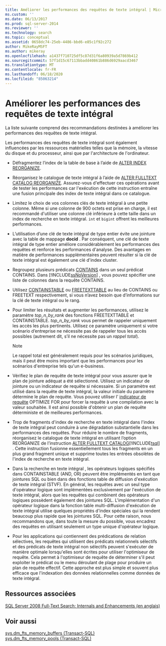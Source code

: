 ```yaml
---
title: Améliorer les performances des requêtes de texte intégral | Microsoft Docs
ms.custom: ''
ms.date: 06/13/2017
ms.prod: sql-server-2014
ms.reviewer: ''
ms.technology: search
ms.topic: conceptual
ms.assetid: 0658dc74-25eb-4486-bbd6-e85c1f92c272
author: MikeRayMSFT
ms.author: mikeray
ms.openlocfilehash: a1437f710725df5c87d31f6a80939a5d7869b412
ms.sourcegitcommit: 57f1d15c67113bbadd40861b886d6929aacd3467
ms.translationtype: MT
ms.contentlocale: fr-FR
ms.lasthandoff: 06/18/2020
ms.locfileid: "85063214"
---
```

# <a name="improve-the-performance-of-full-text-queries"></a>Améliorer les performances des requêtes de texte intégral
  La liste suivante comprend des recommandations destinées à améliorer les performances des requêtes de texte intégral.  
  
 Les performances des requêtes de texte intégral sont également influencées par les ressources matérielles telles que la mémoire, la vitesse du disque et du processeur, ainsi que par l'architecture de l'ordinateur.  
  
-   Défragmentez l’index de la table de base à l’aide de [ALTER INDEX REORGANIZE](/sql/t-sql/statements/alter-index-transact-sql).  
  
-   Réorganisez le catalogue de texte intégral à l’aide de [ALTER FULLTEXT CATALOG REORGANIZE](/sql/t-sql/statements/alter-fulltext-catalog-transact-sql). Assurez-vous d'effectuer ces opérations avant de tester les performances car l'exécution de cette instruction entraîne une fusion principale des index de texte intégral dans ce catalogue.  
  
-   Limitez le choix de vos colonnes clés de texte intégral à une petite colonne. Même si une colonne de 900 octets est prise en charge, il est recommandé d'utiliser une colonne clé inférieure à cette taille dans un index de recherche en texte intégral. `int` et `bigint` offrent les meilleures performances.  
  
-   L’utilisation d’une clé de texte intégral de type entier évite une jointure avec la table de mappage **docid** . Par conséquent, une clé de texte intégral de type entier améliore considérablement les performances des requêtes et renforce les performances d'analyse. Des avantages en matière de performances supplémentaires peuvent résulter si la clé de texte intégral est également une clé d'index cluster.  
  
-   Regroupez plusieurs prédicats [CONTAINS](/sql/t-sql/queries/contains-transact-sql) dans un seul prédicat CONTAINS. Dans [!INCLUDE[ssNoVersion](../../includes/ssnoversion-md.md)] , vous pouvez spécifier une liste de colonnes dans la requête CONTAINS.  
  
-   Utilisez [CONTAINSTABLE](/sql/relational-databases/system-functions/containstable-transact-sql) ou [FREETEXTTABLE](/sql/relational-databases/system-functions/freetexttable-transact-sql) au lieu de CONTAINS ou FREETEXT respectivement, si vous n’avez besoin que d’informations sur la clé de texte intégral ou le rang.  
  
-   Pour limiter les résultats et augmenter les performances, utilisez le paramètre *top_n_by_rank* des fonctions FREETEXTTABLE et CONTAINSTABLE. *top_n_by_rank* vous permet de rappeler uniquement les accès les plus pertinents. Utilisez ce paramètre uniquement si votre scénario d’entreprise ne nécessite pas de rappeler tous les accès possibles (autrement dit, s’il ne nécessite pas un *rappel total*).  
  
    > [!NOTE]  
    >  Le rappel total est généralement requis pour les scénarios juridiques, mais il peut être moins important que les performances pour les scénarios d'entreprise tels qu'un e-business.  
  
-   Vérifiez le plan de requête de texte intégral pour vous assurer que le plan de jointure adéquat a été sélectionné. Utilisez un indicateur de jointure ou un indicateur de requête si nécessaire. Si un paramètre est utilisé dans la requête de texte intégral, la valeur initiale du paramètre détermine le plan de requête. Vous pouvez utiliser l’ [indicateur de requête](/sql/t-sql/queries/hints-transact-sql-query) OPTIMIZE FOR pour forcer la requête à une compilation avec la valeur souhaitée. Il est ainsi possible d'obtenir un plan de requête déterministe et de meilleures performances.  
  
-   Trop de fragments d'index de recherche en texte intégral dans l'index de texte intégral peut conduire à une dégradation substantielle dans les performances des requêtes. Pour réduire le nombre de fragments, réorganisez le catalogue de texte intégral en utilisant l’option REORGANIZE de l’instruction [ALTER FULLTEXT CATALOG](/sql/t-sql/statements/alter-fulltext-catalog-transact-sql)[!INCLUDE[tsql](../../includes/tsql-md.md)] . Cette instruction fusionne essentiellement tous les fragments en un plus grand fragment unique et supprime toutes les entrées obsolètes de l'index de recherche en texte intégral.  
  
-   Dans la recherche en texte intégral , les opérateurs logiques spécifiés dans CONTAINSTABLE (AND, OR) peuvent être implémentés en tant que jointures SQL ou bien dans des fonctions table de diffusion d'exécution de texte intégral (STVF). En général, les requêtes avec un seul type d'opérateur logique sont implémentées exclusivement par l'exécution de texte intégral, alors que les requêtes qui combinent des opérateurs logiques possèdent également des jointures SQL. L'implémentation d'un opérateur logique dans la fonction table multi-diffusion d'exécution de texte intégral utilise quelques propriétés d'index spéciales qui la rendent beaucoup plus rapide que les jointures SQL. Pour cette raison, nous recommandons que, dans toute la mesure du possible, vous encadrez des requêtes en utilisant seulement un type unique d'opérateur logique.  
  
-   Pour les applications qui contiennent des prédications de relation sélectives, les requêtes qui utilisent des prédicats relationnels sélectifs et des prédicats de texte intégral non sélectifs peuvent s'exécuter de manière optimale lorsqu'elles sont écrites pour utiliser l'optimiseur de requête. Cela permet à l'optimiseur de requête de déterminer s'il peut exploiter le prédicat ou le menu déroulant de plage pour produire un plan de requête effectif. Cette approche est plus simple et souvent plus efficace que l'indexation des données relationnelles comme données de texte intégral.  
  
## <a name="related-resources"></a>Ressources associées  
 [SQL Server 2008 Full-Text Search: Internals and Enhancements (en anglais)](https://go.microsoft.com/fwlink/?LinkId=129544)  
  
## <a name="see-also"></a>Voir aussi  
 [sys.dm_fts_memory_buffers &#40;Transact-SQL&#41;](/sql/relational-databases/system-dynamic-management-views/sys-dm-fts-memory-buffers-transact-sql)   
 [sys.dm_fts_memory_pools &#40;Transact-SQL&#41;](/sql/relational-databases/system-dynamic-management-views/sys-dm-fts-memory-pools-transact-sql)  
  
  

